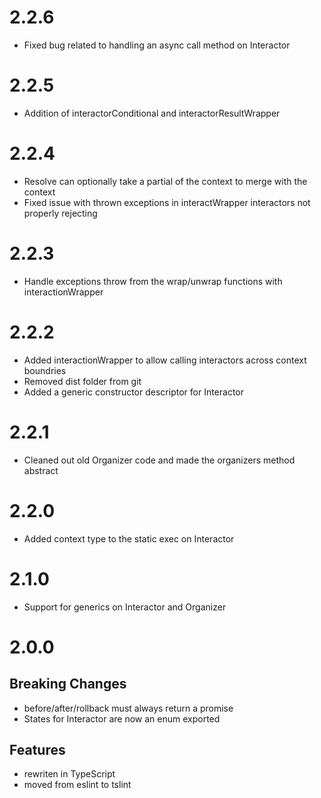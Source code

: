 # 2.2.6

* Fixed bug related to handling an async call method on Interactor

# 2.2.5

* Addition of interactorConditional and interactorResultWrapper

# 2.2.4

* Resolve can optionally take a partial of the context to merge with the context
* Fixed issue with thrown exceptions in interactWrapper interactors not properly rejecting

# 2.2.3

* Handle exceptions throw from the wrap/unwrap functions with interactionWrapper

# 2.2.2

* Added interactionWrapper to allow calling interactors across context boundries
* Removed dist folder from git
* Added a generic constructor descriptor for Interactor

# 2.2.1

* Cleaned out old Organizer code and made the organizers method abstract

# 2.2.0

* Added context type to the static exec on Interactor

# 2.1.0

* Support for generics on Interactor and Organizer

# 2.0.0

## Breaking Changes

* before/after/rollback must always return a promise
* States for Interactor are now an enum exported

## Features

* rewriten in TypeScript
* moved from eslint to tslint
